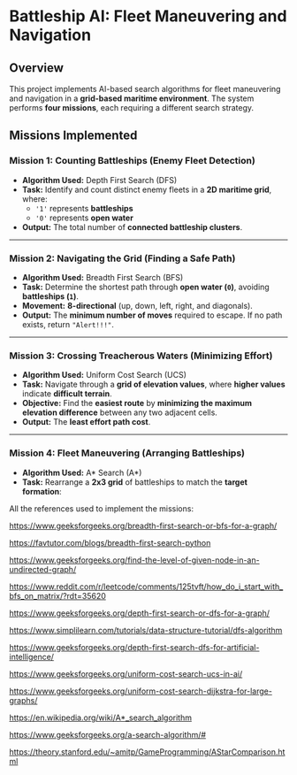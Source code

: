 # Battleship AI: Fleet Maneuvering and Navigation  

## Overview  
This project implements AI-based search algorithms for fleet maneuvering and navigation in a **grid-based maritime environment**. The system performs **four missions**, each requiring a different search strategy.

## Missions Implemented  

### Mission 1: Counting Battleships (Enemy Fleet Detection)  
- **Algorithm Used:** Depth First Search (DFS)  
- **Task:** Identify and count distinct enemy fleets in a **2D maritime grid**, where:  
  - `'1'` represents **battleships**  
  - `'0'` represents **open water**  
- **Output:** The total number of **connected battleship clusters**.  

---

### Mission 2: Navigating the Grid (Finding a Safe Path)  
- **Algorithm Used:** Breadth First Search (BFS)  
- **Task:** Determine the shortest path through **open water (`0`)**, avoiding **battleships (`1`)**.  
- **Movement:** **8-directional** (up, down, left, right, and diagonals).  
- **Output:** The **minimum number of moves** required to escape. If no path exists, return `"Alert!!!"`.

---

### Mission 3: Crossing Treacherous Waters (Minimizing Effort)  
- **Algorithm Used:** Uniform Cost Search (UCS)  
- **Task:** Navigate through a **grid of elevation values**, where **higher values** indicate **difficult terrain**.  
- **Objective:** Find the **easiest route** by **minimizing the maximum elevation difference** between any two adjacent cells.  
- **Output:** The **least effort path cost**.

---

### Mission 4: Fleet Maneuvering (Arranging Battleships)  
- **Algorithm Used:** A* Search (A\*)  
- **Task:** Rearrange a **2x3 grid** of battleships to match the **target formation**:  




All the references used to implement the missions:

https://www.geeksforgeeks.org/breadth-first-search-or-bfs-for-a-graph/

https://favtutor.com/blogs/breadth-first-search-python

https://www.geeksforgeeks.org/find-the-level-of-given-node-in-an-undirected-graph/

https://www.reddit.com/r/leetcode/comments/125tvft/how_do_i_start_with_bfs_on_matrix/?rdt=35620

https://www.geeksforgeeks.org/depth-first-search-or-dfs-for-a-graph/

https://www.simplilearn.com/tutorials/data-structure-tutorial/dfs-algorithm

https://www.geeksforgeeks.org/depth-first-search-dfs-for-artificial-intelligence/

https://www.geeksforgeeks.org/uniform-cost-search-ucs-in-ai/

https://www.geeksforgeeks.org/uniform-cost-search-dijkstra-for-large-graphs/

https://en.wikipedia.org/wiki/A*_search_algorithm

https://www.geeksforgeeks.org/a-search-algorithm/#

https://theory.stanford.edu/~amitp/GameProgramming/AStarComparison.html